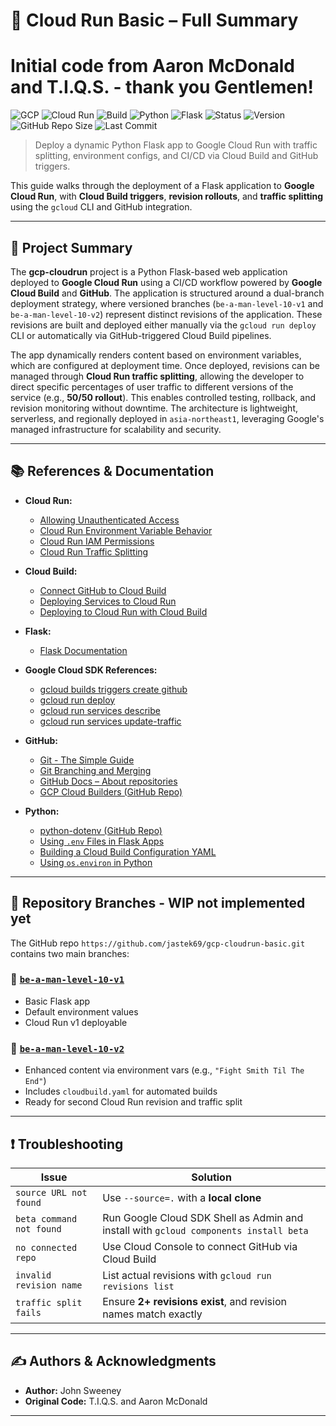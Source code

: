 # 🥋 Cloud Run Basic – Full Summary
# Initial code from Aaron McDonald and T.I.Q.S. - thank you Gentlemen!


![GCP](https://img.shields.io/badge/cloud-Google%20Cloud-blue)
![Cloud Run](https://img.shields.io/badge/service-Cloud%20Run-success)
![Build](https://img.shields.io/badge/build-passing-brightgreen)
![Python](https://img.shields.io/badge/python-3.13-blue)
![Flask](https://img.shields.io/badge/framework-Flask-red)
![Status](https://img.shields.io/badge/status-Deployed-success)
![Version](https://img.shields.io/badge/version-v2.0-yellow)
![GitHub Repo Size](https://img.shields.io/github/repo-size/https://github.com/jastek69/gcp-cloudrun-basic.git)
![Last Commit](https://img.shields.io/github/last-commit/https://github.com/jastek69/gcp-cloudrun-basic.git)

> Deploy a dynamic Python Flask app to Google Cloud Run with traffic splitting, environment configs, and CI/CD via Cloud Build and GitHub triggers.

This guide walks through the deployment of a Flask application to **Google Cloud Run**, with **Cloud Build triggers**, **revision rollouts**, and **traffic splitting** using the `gcloud` CLI and GitHub integration.

---

## 🧭 Project Summary

The **gcp-cloudrun** project is a Python Flask-based web application deployed to **Google Cloud Run** using a CI/CD workflow powered by **Google Cloud Build** and **GitHub**. The application is structured around a dual-branch deployment strategy, where versioned branches (`be-a-man-level-10-v1` and `be-a-man-level-10-v2`) represent distinct revisions of the application. These revisions are built and deployed either manually via the `gcloud run deploy` CLI or automatically via GitHub-triggered Cloud Build pipelines.

The app dynamically renders content based on environment variables, which are configured at deployment time. Once deployed, revisions can be managed through **Cloud Run traffic splitting**, allowing the developer to direct specific percentages of user traffic to different versions of the service (e.g., **50/50 rollout**). This enables controlled testing, rollback, and revision monitoring without downtime. The architecture is lightweight, serverless, and regionally deployed in `asia-northeast1`, leveraging Google's managed infrastructure for scalability and security.

---

## 📚 References & Documentation

- **Cloud Run:**
  - [Allowing Unauthenticated Access](https://cloud.google.com/run/docs/authenticating/public)  
  - [Cloud Run Environment Variable Behavior](https://cloud.google.com/run/docs/configuring/environment-variables)  
  - [Cloud Run IAM Permissions](https://cloud.google.com/run/docs/securing/managing-access)  
  - [Cloud Run Traffic Splitting](https://cloud.google.com/run/docs/rollouts-rollbacks-traffic-migration)  

- **Cloud Build:**
  - [Connect GitHub to Cloud Build](https://cloud.google.com/build/docs/automating-builds/github/connect-repo-github)  
  - [Deploying Services to Cloud Run](https://cloud.google.com/run/docs/deploying)  
  - [Deploying to Cloud Run with Cloud Build](https://cloud.google.com/build/docs/deploying-builds/deploy-cloud-run)  

- **Flask:**
  - [Flask Documentation](https://flask.palletsprojects.com/en/stable/)  

- **Google Cloud SDK References:**
  - [gcloud builds triggers create github](https://cloud.google.com/sdk/gcloud/reference/builds/triggers/create/github)  
  - [gcloud run deploy](https://cloud.google.com/sdk/gcloud/reference/run/deploy)  
  - [gcloud run services describe](https://cloud.google.com/sdk/gcloud/reference/run/services/describe)  
  - [gcloud run services update-traffic](https://cloud.google.com/sdk/gcloud/reference/run/services/update-traffic)  

- **GitHub:**
  - [Git - The Simple Guide](https://rogerdudler.github.io/git-guide/)  
  - [Git Branching and Merging](https://www.atlassian.com/git/tutorials/using-branches)  
  - [GitHub Docs – About repositories](https://docs.github.com/en/repositories)  
  - [GCP Cloud Builders (GitHub Repo)](https://github.com/GoogleCloudPlatform/cloud-builders/tree/master/gcloud)  

- **Python:**
  - [python-dotenv (GitHub Repo)](https://github.com/theskumar/python-dotenv)  
  - [Using `.env` Files in Flask Apps](https://flask.palletsprojects.com/en/latest/config/#environment-and-dotenv-files)  
  - [Building a Cloud Build Configuration YAML](https://cloud.google.com/build/docs/build-config-file-schema)  
  - [Using `os.environ` in Python](https://docs.python.org/3/library/os.html#os.environ)

---

## 🌿 Repository Branches - WIP not implemented yet

The GitHub repo `https://github.com/jastek69/gcp-cloudrun-basic.git` contains two main branches:

### 🔹 [`be-a-man-level-10-v1`](https://github.com/https://github.com/jastek69/gcp-cloudrun-basic.git/tree/gcp-cloudrun-v1)

- Basic Flask app  
- Default environment values  
- Cloud Run v1 deployable

### 🔹 [`be-a-man-level-10-v2`](https://github.com/https://github.com/jastek69/gcp-cloudrun-basic.git/tree/gcp-cloudrun-v2)

- Enhanced content via environment vars (e.g., `"Fight Smith Til The End"`)
- Includes `cloudbuild.yaml` for automated builds  
- Ready for second Cloud Run revision and traffic split

---

## ❗ Troubleshooting

| Issue | Solution |
|-------|----------|
| `source URL not found` | Use `--source=.` with a **local clone** |
| `beta command not found` | Run Google Cloud SDK Shell as Admin and install with `gcloud components install beta` |
| `no connected repo` | Use Cloud Console to connect GitHub via Cloud Build |
| `invalid revision name` | List actual revisions with `gcloud run revisions list` |
| `traffic split fails` | Ensure **2+ revisions exist**, and revision names match exactly |

---

## ✍️ Authors & Acknowledgments

- **Author:** John Sweeney
- **Original Code:** T.I.Q.S. and Aaron McDonald

---
